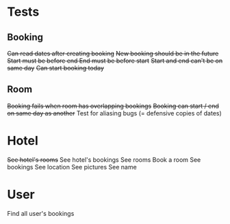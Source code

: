 # Tests

## Booking

~~Can read dates after creating booking~~
~~New booking should be in the future~~
~~Start must be before end
End must be before start~~
~~Start and end can't be on same day~~
~~Can start booking today~~

## Room

~~Booking fails when room has overlapping bookings~~
~~Booking can start / end on same day as another~~
Test for aliasing bugs (= defensive copies of dates)

# Hotel

~~See hotel's rooms~~
See hotel's bookings
See rooms
Book a room
See bookings
See location
See pictures
See name

# User

Find all user's bookings
